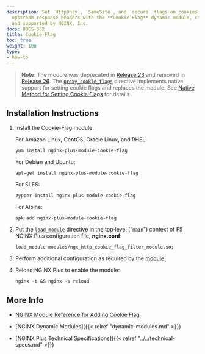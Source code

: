 ```yaml
---
description: Set `HttpOnly`, `SameSite`, and `secure` flags on cookies in `Set-Cookie`
  upstream response headers with the **Cookie-Flag** dynamic module, community-authored
  and supported by NGINX, Inc.
docs: DOCS-382
title: Cookie-Flag
toc: true
weight: 100
type:
- how-to
---
```



> **Note**: The module was deprecated in <a href="../../../releases/#r23">Release 23</a> and removed in <a href="../../../releases/#r26">Release 26</a>. The [`proxy_cookie_flags`](https://nginx.org/en/docs/http/ngx_http_proxy_module.html#proxy_cookie_flags) directive implements native support for setting cookie flags and replaces the module. See [Native Method for Setting Cookie Flags](https://www.nginx.com/blog/nginx-plus-r23-released#cookie-flags) for details.


<span id="install"></span>
## Installation Instructions

1. Install the Cookie-Flag module.

   For Amazon Linux, CentOS, Oracle Linux, and RHEL:

   ```shell
   yum install nginx-plus-module-cookie-flag
   ```

   For Debian and Ubuntu:

   ```shell
   apt-get install nginx-plus-module-cookie-flag
   ```

   For SLES:

   ```shell
   zypper install nginx-plus-module-cookie-flag
   ```

   For Alpine:

   ```shell
   apk add nginx-plus-module-cookie-flag
   ```

2. Put the [`load_module`](https://nginx.org/en/docs/ngx_core_module.html#load_module) directive in the top‑level (“`main`”) context of F5 NGINX Plus configuration file, **nginx.conf**:

   ```nginx
   load_module modules/ngx_http_cookie_flag_filter_module.so;
   ```

3. Perform additional configuration as required by the [module](https://github.com/AirisX/nginx_cookie_flag_module).

4. Reload NGINX Plus to enable the module:

   ```shell
   nginx -t && nginx -s reload
   ```


<span id="info"></span>
## More Info

- [NGINX Module Reference for Adding Cookie Flag](https://github.com/AirisX/nginx_cookie_flag_module)

- [NGINX Dynamic Modules]({{< relref "dynamic-modules.md" >}})

- [NGINX Plus Technical Specifications]({{< relref "../../technical-specs.md" >}})
